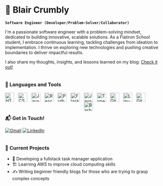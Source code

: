 # 💫 Blair Crumbly

**`Software Engineer (Developer/Problem-Solver/Collaborator)`**

I'm a passionate software engineer with a problem-solving mindset, dedicated to building innovative, scalable solutions. As a Flatiron School student, I embrace continuous learning, tackling challenges from ideation to implementation. I thrive on exploring new technologies and pushing creative boundaries to deliver impactful results.

I also share my thoughts, insights, and lessons learned on my blog: [Check it out!](https://medium.com/@blaircrumbly)
<br />

#

### 🧰 Languages and Tools

<img align="left" alt="HTML" width="30px" style="padding-right:10px;" src="https://cdn.jsdelivr.net/gh/devicons/devicon/icons/html5/html5-plain.svg" />
<img align="left" alt="CSS" width="30px" style="padding-right:10px;" src="https://cdn.jsdelivr.net/gh/devicons/devicon/icons/css3/css3-plain.svg" />
<img align="left" alt="JavaScript" width="30px" style="padding-right:10px;" src="https://cdn.jsdelivr.net/gh/devicons/devicon/icons/javascript/javascript-plain.svg" />
<img align="left" alt="React" width="30px" style="padding-right:10px;" src="https://cdn.jsdelivr.net/gh/devicons/devicon/icons/react/react-original.svg" />
<img align="left" alt="Python" width="30px" style="padding-right:10px;" src="https://freepngimg.com/download/android/72537-icons-python-programming-computer-social-tutorial.png" />
<img align="left" alt="Flask" width="30.5px" style="padding-right:10px;" src="https://www.vectorlogo.zone/logos/palletsprojects_flask/palletsprojects_flask-icon.svg" />
<img align="left" alt="Java" width="30px" style="padding-right:10px;" src="https://cdn.jsdelivr.net/gh/devicons/devicon/icons/java/java-original.svg"/>
<img align="left" alt="TypeScript" width="30px" style="padding-right:10px;" src="https://cdn.jsdelivr.net/gh/devicons/devicon/icons/typescript/typescript-plain.svg" />
<img align="left" alt="Git" width="30px" style="padding-right:10px;" src="https://cdn.jsdelivr.net/gh/devicons/devicon/icons/git/git-original.svg" />
<img align="left" alt="Linux" width="30px" style="padding-right:10px;" src="https://cdn.jsdelivr.net/gh/devicons/devicon/icons/linux/linux-original.svg" />
<img align="left" alt="GitHub" width="30px" style="padding-right:10px;" src="https://www.pngkey.com/png/full/178-1787508_github-icon-download-at-icons8-white-github-icon.png" />
<img align="left" alt="Bash" width="30px" style="padding-right:10px;" src="https://media-hosting.imagekit.io//96beb1d5ea5044d5/168-1682787_bash-logo-shell-script-logo-hd-png-download-removebg-preview.png?Expires=1834715439&Key-Pair-Id=K2ZIVPTIP2VGHC&Signature=kKxQkJHN99dmtl-61ksYDO3ePHHOpc6nHV2i21vidD49FOT9AFLWiCp9nDnHMW73U7WzuOO4ZbGpiI92W~nWmXkHdkFW7wa2DO1fLdXMrt~suMnn2SbvJnOwnc4CTwldtzGJJlgJQFBRjiW-SBbKYIpT33L6GS1MDQZbRIeqOOdav2SOtmtJnBkES8ZozwbbHh47bd3X0rZ5kYptY0ILFZGizpZa2VGC57pWpd-uj4rK20QdMOd6IG7qqC3WDCpxVqowAnsrTpRvuTupmv2U2wgN3RNjAsLendhIXGK8MsWum4g8wsyGEUdGHYsDVXN37XAmRrBP25NAv5vl1otgAw__" />
<br />
<br />

#

### 📬 Get in Touch!

[![Gmail](https://logos-world.net/wp-content/uploads/2020/11/Gmail-Logo.png)](https://mail.google.com/mail/u/0/#inbox?compose=new)
[![LinkedIn](https://static.vecteezy.com/system/resources/previews/017/339/624/original/linkedin-icon-free-png.png)](https://www.linkedin.com/in/blair-crumbly-36a317309/)


#

### 📌 Current Projects

- 🚀 Developing a fullstack task manager application
- 🏗️ Learning AWS to improve cloud computing skills  
- ✍️ Writing beginner friendly blogs for those who are trying to grasp complex concepts 



